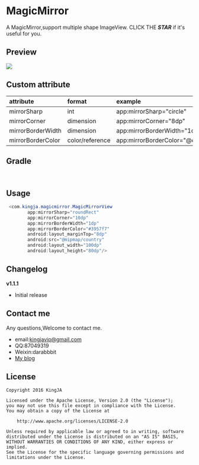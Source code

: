 # MagicMirror
A MagicMirror,support multiple shape ImageView. CLICK THE ***STAR***  if it's useful for you.

## Preview
![](https://github.com/KingJA/MagicMirrorView/tree/master/readme/MagicMirror.png)
## Custom attribute
| attribute | format | example  |
| :------------- |:-------------| :-----|
| mirrorSharp | int      | app:mirrorSharp="circle" |
| mirrorCorner | dimension      | app:mirrorCorner="8dp" |
| mirrorBorderWidth | dimension      | app:mirrorBorderWidth="1dp" |
| mirrorBorderColor | color/reference     | app:mirrorBorderColor="@color/red" |

<!--![](https://github.com/KingJA/SwitchButton/blob/master/img/mark.png)-->
## Gradle
```java
 
```

## Usage
```java
 <com.kingja.magicmirror.MagicMirrorView
        app:mirrorSharp="roundRect"
        app:mirrorCorner="10dp"
        app:mirrorBorderWidth="1dp"
        app:mirrorBorderColor="#3957f7"
        android:layout_marginTop="8dp"
        android:src="@mipmap/country"
        android:layout_width="100dp"
        android:layout_height="80dp"/>
```

## Changelog

**v1.1.1**
- Initial release 

## Contact me
Any questions,Welcome to contact me.
* email:kingjavip@gmail.com
* QQ:87049319
* Weixin:darabbbit
* [My blog](https://kingja.github.io)

## License

    Copyright 2016 KingJA

    Licensed under the Apache License, Version 2.0 (the "License");
    you may not use this file except in compliance with the License.
    You may obtain a copy of the License at

        http://www.apache.org/licenses/LICENSE-2.0

    Unless required by applicable law or agreed to in writing, software
    distributed under the License is distributed on an "AS IS" BASIS,
    WITHOUT WARRANTIES OR CONDITIONS OF ANY KIND, either express or implied.
    See the License for the specific language governing permissions and
    limitations under the License.
